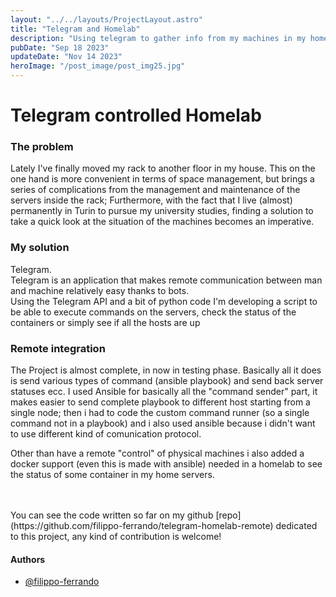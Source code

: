 ```yaml
---
layout: "../../layouts/ProjectLayout.astro"
title: "Telegram and Homelab"
description: "Using telegram to gather info from my machines in my homelab"
pubDate: "Sep 18 2023"
updateDate: "Nov 14 2023"
heroImage: "/post_image/post_img25.jpg"
---
```


# Telegram controlled Homelab

### The problem 
Lately I've finally moved my rack to another floor in my house.
This on the one hand is more convenient in terms of space management, but brings a series of complications from the management and maintenance of the servers inside the rack; Furthermore, with the fact that I live (almost) permanently in Turin to pursue my university studies, finding a solution to take a quick look at the situation of the machines becomes an imperative.

### My solution
Telegram. <br>
Telegram is an application that makes remote communication between man and machine relatively easy thanks to bots. <br>
Using the Telegram API and a bit of python code I'm developing a script to be able to execute commands on the servers, check the status of the containers or simply see if all the hosts are up

### Remote integration
The Project is almost complete, in now in testing phase.
Basically all it does is send various types of command (ansible playbook) and send back server statuses ecc.
I used Ansible for basically all the "command sender" part, it makes easier to send complete playbook to different host starting from a single node; then i had to code the custom command runner (so a single command not in a playbook) and i also used ansible because i didn't want to use different kind of comunication protocol.

Other than have a remote "control" of physical machines i also added a docker support (even this is made with ansible) needed in a homelab to see the status of some container in my home servers.

<br>
<br>
You can see the code written so far on my github [repo](https://github.com/filippo-ferrando/telegram-homelab-remote) dedicated to this project, any kind of contribution is welcome!


#### Authors

- [@filippo-ferrando](https://www.github.com/filippo-ferrando)